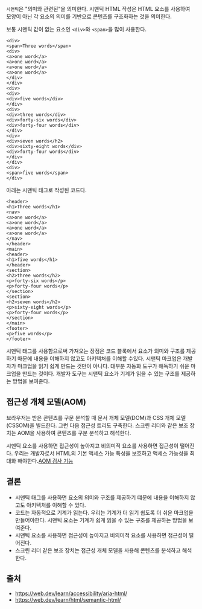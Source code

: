 `시맨틱`은 "의미와 관련된"을 의미한다. 시맨틱 HTML 작성은 HTML 요소를 사용하여 모양이 아닌 각 요소의 의미를 기반으로 콘텐츠를 구조화하는 것을 의미한다.

 
보통 시맨틱 값이 없는 요소인 `<div>`와 `<span>`을 많이 사용한다.
```tsx
<div>  
<span>Three words</span>  
<div>  
<a>one word</a>  
<a>one word</a>  
<a>one word</a>  
<a>one word</a>  
</div>  
</div>  
<div>  
<div>  
<div>five words</div>  
</div>  
<div>  
<div>three words</div>  
<div>forty-six words</div>  
<div>forty-four words</div>  
</div>  
<div>  
<div>seven words</h2>  
<div>sixty-eight words</div>  
<div>forty-four words</div>  
</div>  
</div>  
<div>  
<span>five words</span>  
</div>
```

아래는 시맨틱 태그로 작성된 코드다.
```tsx
<header>  
<h1>Three words</h1>  
<nav>  
<a>one word</a>  
<a>one word</a>  
<a>one word</a>  
<a>one word</a>  
</nav>  
</header>  
<main>  
<header>  
<h1>five words</h1>  
</header>  
<section>  
<h2>three words</h2>  
<p>forty-six words</p>  
<p>forty-four words</p>  
</section>  
<section>  
<h2>seven words</h2>  
<p>sixty-eight words</p>  
<p>forty-four words</p>  
</section>  
</main>  
<footer>  
<p>five words</p>  
</footer>
```

시맨틱 태그를 사용함으로써 가져오는 장점은 코드 블록에서 요소가 의미와 구조를 제공하기 때문에 내용을 이해하지 않고도 아키텍처를 이해할 수있다. 시맨틱 마크업은 개발자가 마크업을 읽기 쉽게 만드는 것만이 아니다. 대부분 자동화 도구가 해독하기 쉬운 마크업을 만드는 것이다. 개발자 도구는 시맨틱 요소가 기계가 읽을 수 있는 구조를 제공하는 방법을 보여준다.

## 접근성 개체 모델(AOM)
브라우저는 받은 콘텐츠를 구문 분석할 때 문서 개체 모델(DOM)과 CSS 개체 모델(CSSOM)을 빌드한다. 그런 다음 접근성 트리도 구축한다. 스크린 리더와 같은 보조 장치는 AOM을 사용하여 콘텐츠를 구분 분석하고 해석한다.

시맨틱 요소를 사용하면 접근성이 높아지고 비의미적 요소를 사용하면 접근성이 떨어진다. 우리는 개발자로서 HTML의 기본 액세스 가능 특성을 보호하고 액세스 가능성을 최대화 해야한다.[AOM 검사 기능](https://developer.chrome.com/docs/devtools/accessibility/reference/#explore-tree)

## 결론
- 시맨틱 태그를 사용하면 요소의 의미와 구조를 제공하기 떄문에 내용을 이해하지 않고도 아키텍처를 이해할 수 있다.
- 코드는 자동적으로 기계가 읽는다. 우리는 기계가 더 읽기 쉽도록 더 쉬운 마크업을 만들어야한다.  시맨틱 요소는 기계가 쉽게 읽을 수 있는 구조를 제공하는 방법을 보여준다.
- 시맨틱 요소를 사용하면 접근성이 높아지고 비의미적 요소를 사용하면 접근성이 떨어진다.
- 스크린 리더 같은  보조 장치는 접근성 개체 모델을 사용해 콘텐츠를 분석하고 해석한다.

## 출처
- https://web.dev/learn/accessibility/aria-html/
- https://web.dev/learn/html/semantic-html/